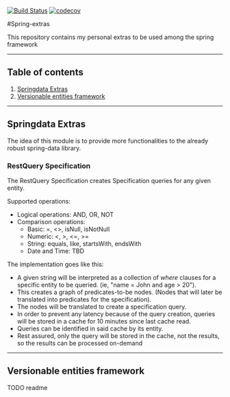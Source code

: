 [![Build Status](https://travis-ci.com/prulloac/spring-extras.svg?branch=develop)](https://travis-ci.com/prulloac/spring-extras)
[![codecov](https://codecov.io/gh/prulloac/spring-extras/branch/develop/graph/badge.svg)](https://codecov.io/gh/prulloac/spring-extras)

#Spring-extras

 This repository contains my personal extras to be used among the spring framework

---

## Table of contents
1. [Springdata Extras](#springdata-extras)
2. [Versionable entities framework](#versionable-entities-framework)

---

## Springdata Extras

The idea of this module is to provide more functionalities to the already robust spring-data library.

### RestQuery Specification

The RestQuery Specification creates Specification queries for any given entity.

Supported operations:
- Logical operations: AND, OR, NOT
- Comparison operations:
    * Basic: =, <>, isNull, isNotNull 
    * Numeric: <, >, <=, >=
    * String: equals, like, startsWith, endsWith
    * Date and Time: TBD
    
The implementation goes like this: 
* A given string will be interpreted as a collection of _where_ clauses for a specific entity to be queried. (ie, "name = John and age > 20"). 
* This creates a graph of predicates-to-be nodes. (Nodes that will later be translated into predicates for the specification).
* The nodes will be translated to create a specification query.
* In order to prevent any latency because of the query creation, queries will be stored in a cache 
for 10 minutes since last cache read. 
* Queries can be identified in said cache by its entity.
* Rest assured, only the query will be stored in the cache, not the results, so the results can be processed on-demand

---
## Versionable entities framework

TODO readme 

